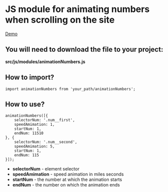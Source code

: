 # JS module for animating numbers when scrolling on the site

[Demo](https://ilyatsokota.github.io/module-animation-numbers)

## You will need to download the file to your project:

**src/js/modules/animationNumbers.js**

## How to import?

```
import animationNumbers from 'your_path/animationNumbers';
```

## How to use?

```
animationNumbers([{
	selectorNum: '.num__first',
	speedAmimation: 1,
	startNum: 1,
	endNum: 11510
}, {
	selectorNum: '.num__second',
	speedAmimation: 5,
	startNum: 1,
	endNum: 115
}]);
```

- **selectorNum** - element selector
- **speedAmimation** - speed animation in miles seconds
- **startNum** - the number at which the animation starts
- **endNum** - the number on which the animation ends
